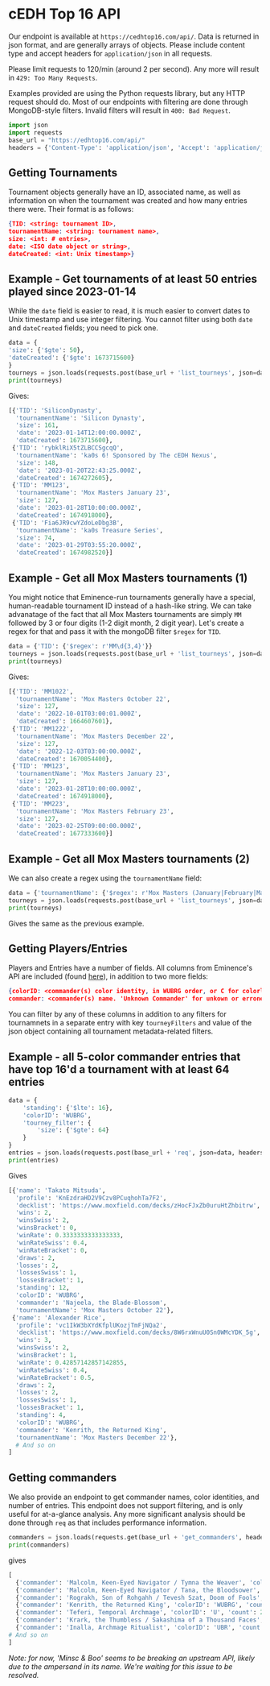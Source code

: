 # cEDH Top 16 API

Our endpoint is available at `https://cedhtop16.com/api/`. Data is returned in json format, and are generally arrays of objects. Please include content type and accept headers for `application/json` in all requests.

Please limit requests to 120/min (around 2 per second). Any more will result in `429: Too Many Requests`.

Examples provided are using the Python requests library, but any HTTP request should do. Most of our endpoints with filtering are done through MongoDB-style filters. Invalid filters will result in `400: Bad Request`.

```python
import json
import requests
base_url = "https://edhtop16.com/api/"
headers = {'Content-Type': 'application/json', 'Accept': 'application/json'}
```

## Getting Tournaments

Tournament objects generally have an ID, associated name, as well as information on when the tournament was created and how many entries there were. Their format is as follows:

```json
{TID: <string: tournament ID>,
tournamentName: <string: tournament name>,
size: <int: # entries>,
date: <ISO date object or string>,
dateCreated: <int: Unix timestamp>}
```

## Example - Get tournaments of at least 50 entries played since 2023-01-14

While the `date` field is easier to read, it is much easier to convert dates to Unix timestamp and use integer filtering. You cannot filter using both `date` and `dateCreated` fields; you need to pick one.

```python
data = {
'size': {'$gte': 50},
'dateCreated': {'$gte': 1673715600}
}
tourneys = json.loads(requests.post(base_url + 'list_tourneys', json=data, headers=headers).text)
print(tourneys)
```

Gives:

```python
[{'TID': 'SiliconDynasty',
  'tournamentName': 'Silicon Dynasty',
  'size': 161,
  'date': '2023-01-14T12:00:00.000Z',
  'dateCreated': 1673715600},
 {'TID': 'rybklRiX5tZLBCCSgcqQ',
  'tournamentName': 'ka0s 6! Sponsored by The cEDH Nexus',
  'size': 148,
  'date': '2023-01-20T22:43:25.000Z',
  'dateCreated': 1674272605},
 {'TID': 'MM123',
  'tournamentName': 'Mox Masters January 23',
  'size': 127,
  'date': '2023-01-28T10:00:00.000Z',
  'dateCreated': 1674918000},
 {'TID': 'Fia6JR9cwYZdoLeDbg3B',
  'tournamentName': 'ka0s Treasure Series',
  'size': 74,
  'date': '2023-01-29T03:55:20.000Z',
  'dateCreated': 1674982520}]
```

## Example - Get all Mox Masters tournaments (1)

You might notice that Eminence-run tournaments generally have a special, human-readable tournament ID instead of a hash-like string. We can take advanatage of the fact that all Mox Masters tournaments are simply `MM` followed by 3 or four digits (1-2 digit month, 2 digit year). Let's create a regex for that and pass it with the mongoDB filter `$regex` for `TID`.

```python
data = {'TID': {'$regex': r'MM\d{3,4}'}}
tourneys = json.loads(requests.post(base_url + 'list_tourneys', json=data, headers=headers).text)
print(tourneys)
```

Gives:

```python
[{'TID': 'MM1022',
  'tournamentName': 'Mox Masters October 22',
  'size': 127,
  'date': '2022-10-01T03:00:01.000Z',
  'dateCreated': 1664607601},
 {'TID': 'MM1222',
  'tournamentName': 'Mox Masters December 22',
  'size': 127,
  'date': '2022-12-03T03:00:00.000Z',
  'dateCreated': 1670054400},
 {'TID': 'MM123',
  'tournamentName': 'Mox Masters January 23',
  'size': 127,
  'date': '2023-01-28T10:00:00.000Z',
  'dateCreated': 1674918000},
 {'TID': 'MM223',
  'tournamentName': 'Mox Masters February 23',
  'size': 127,
  'date': '2023-02-25T09:00:00.000Z',
  'dateCreated': 1677333600}]
```

## Example - Get all Mox Masters tournaments (2)

We can also create a regex using the `tournamentName` field:

```python
data = {'tournamentName': {'$regex': r'Mox Masters (January|February|March|April|May|June|July|August|September|October|November|December) \d{1,2}'}}
tourneys = json.loads(requests.post(base_url + 'list_tourneys', json=data, headers=headers).text)
print(tourneys)
```

Gives the same as the previous example.

## Getting Players/Entries

Players and Entries have a number of fields. All columns from Eminence's API are included (found [here](https://eminence.events/api/docs)), in addition to two more fields:

```json
{colorID: <commander(s) color identity, in WUBRG order, or C for colorless (mutally exclusive). 'N/A' for unknown or erroneous commander names>,
commander: <commander(s) name. 'Unknown Commander' for unkown or erroneous decklist links.>}
```

You can filter by any of these columns in addition to any filters for tournamnets in a separate entry with key `tourneyFilters` and value of the json object containing all tournament metadata-related filters.

## Example - all 5-color commander entries that have top 16'd a tournament with at least 64 entries

```python
data = {
    'standing': {'$lte': 16}, 
    'colorID': 'WUBRG',
    'tourney_filter': {
        'size': {'$gte': 64}
    }
}
entries = json.loads(requests.post(base_url + 'req', json=data, headers=headers).text)
print(entries)
```

Gives

```python
[{'name': 'Takato Mitsuda',
  'profile': 'KnEzdraHD2V9Czv8PCuqhohTa7F2',
  'decklist': 'https://www.moxfield.com/decks/zHocFJxZb0uruHtZhbitrw',
  'wins': 2,
  'winsSwiss': 2,
  'winsBracket': 0,
  'winRate': 0.3333333333333333,
  'winRateSwiss': 0.4,
  'winRateBracket': 0,
  'draws': 2,
  'losses': 2,
  'lossesSwiss': 1,
  'lossesBracket': 1,
  'standing': 12,
  'colorID': 'WUBRG',
  'commander': 'Najeela, the Blade-Blossom',
  'tournamentName': 'Mox Masters October 22'},
 {'name': 'Alexander Rice',
  'profile': 'vc1IkW3bXYdKfplUKozjTmFjNQa2',
  'decklist': 'https://www.moxfield.com/decks/8W6rxWnuU0Sn0WMcYDK_5g',
  'wins': 3,
  'winsSwiss': 2,
  'winsBracket': 1,
  'winRate': 0.42857142857142855,
  'winRateSwiss': 0.4,
  'winRateBracket': 0.5,
  'draws': 2,
  'losses': 2,
  'lossesSwiss': 1,
  'lossesBracket': 1,
  'standing': 4,
  'colorID': 'WUBRG',
  'commander': 'Kenrith, the Returned King',
  'tournamentName': 'Mox Masters December 22'},
  # And so on
]
```

## Getting commanders

We also provide an endpoint to get commander names, color identities, and number of entries. This endpoint does not support filtering, and is only useful for at-a-glance analysis. Any more significant analysis should be done through `req` as that includes performance information.

```python
commanders = json.loads(requests.get(base_url + 'get_commanders', headers=headers).text)
print(commanders)
```

gives

```python
[
  {'commander': 'Malcolm, Keen-Eyed Navigator / Tymna the Weaver', 'colorID': 'WUB', 'count': 23},
  {'commander': 'Malcolm, Keen-Eyed Navigator / Tana, the Bloodsower', 'colorID': 'URG', 'count': 28},
  {'commander': 'Rograkh, Son of Rohgahh / Tevesh Szat, Doom of Fools', 'colorID': 'BR', 'count': 10},
  {'commander': 'Kenrith, the Returned King', 'colorID': 'WUBRG', 'count': 24},
  {'commander': 'Teferi, Temporal Archmage', 'colorID': 'U', 'count': 2},
  {'commander': 'Krark, the Thumbless / Sakashima of a Thousand Faces', 'colorID': 'UR', 'count': 31},
  {'commander': 'Inalla, Archmage Ritualist', 'colorID': 'UBR', 'count': 17}
# And so on
]
```

_Note: for now, 'Minsc & Boo' seems to be breaking an upstream API, likely due to the ampersand in its name. We're waiting for this issue to be resolved._
